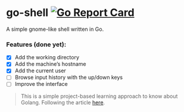 # go-shell [![Go Report Card](https://goreportcard.com/badge/github.com/adityaprakash-bobby/go-shell)](https://goreportcard.com/report/github.com/adityaprakash-bobby/go-shell)

A simple gnome-like shell written in Go.

### Features (done yet):
 - [x] Add the working directory
 - [x] Add the machine’s hostname
 - [x] Add the current user
 - [ ] Browse input history with the up/down keys
 - [ ] Improve the interface

> This is a simple project-based learning approach to know about Golang. Following the article [here](https://sj14.gitlab.io/post/2018-07-01-go-unix-shell/).
